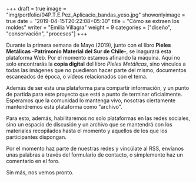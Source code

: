 +++
draft = true
image = "img/portfolio/04P.T.E.Pez_Aplicacio_bandas_yeso.jpg"
showonlyimage = true
date = "2019-04-15T20:22:08+05:30"
title = "Cómo se extraen los moldes"
writer = "Emilia Villagra"
weight = 9
categories = ["diseño", "conservación", "procesos"]
+++

Durante la primera semana de Mayo (2019), junto con el libro **Pieles Metálicas -Patrimonio Material del Sur de Chile-**, se inagurará esta plataforma Web. Por el momento estamos afinando la máquina. Aquí no solo encontrarás la **copia digital** del libro *Pieles Metálicas*, sino vínculos a todas las imágenes que no puedieron hacer parte del mismo, documentos escaneados de época, o vídeos relacionados con el tema. 
<!--more-->
Además de ser esta una plataforma para compartir información, y un punto de partida para este proyecto que está a punto de terminar oficialmente. Esperamos que la comunidad lo mantenga vivo, nosotras ciertamente mantendremos esta plataforma como "archivo".

Para esto, además, habilitaremos no solo plataformas en las redes sociales, sino un espacio de discusión y un archivo que se mantendrá con los materiales recopilados hasta el momento y aquellos de los que los participantes dispongan.

Por el momento haz parte de nuestras redes y vincúlate al RSS, envíanos unas palabras a través del formulario de contacto, o simplemente haz un comentario en el foro.

Sin más, nos vemos pronto.
